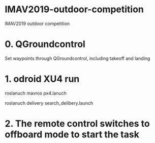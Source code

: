 # IMAV2019-outdoor-competition
IMAV2019 outdoor competition

# 0. QGroundcontrol
Set waypoints through QGroundcontrol, including takeoff and landing

# 1. odroid XU4 run
roslanuch mavros px4.lanuch

roslanuch delivery search_delibery.launch

# 2. The remote control switches to offboard mode to start the task
